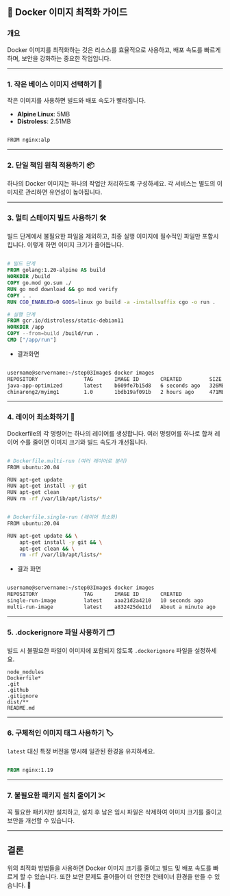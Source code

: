 ## 🐋 Docker 이미지 최적화 가이드

### 개요

Docker 이미지를 최적화하는 것은 리소스를 효율적으로 사용하고, 배포 속도를 빠르게 하며, 보안을 강화하는 중요한 작업입니다. 

---

### 1. **작은 베이스 이미지 선택하기** 🐧

작은 이미지를 사용하면 빌드와 배포 속도가 빨라집니다.

- **Alpine Linux**: 5MB
- **Distroless**: 2.51MB

``` bash

FROM nginx:alp
```

---

### 2. **단일 책임 원칙 적용하기** 📦

하나의 Docker 이미지는 하나의 작업만 처리하도록 구성하세요. 각 서비스는 별도의 이미지로 관리하면 유연성이 높아집니다.

---

### 3. **멀티 스테이지 빌드 사용하기** 🛠

빌드 단계에서 불필요한 파일을 제외하고, 최종 실행 이미지에 필수적인 파일만 포함시킵니다. 이렇게 하면 이미지 크기가 줄어듭니다.

``` Dockerfile

# 빌드 단계
FROM golang:1.20-alpine AS build
WORKDIR /build
COPY go.mod go.sum ./
RUN go mod download && go mod verify
COPY . .
RUN CGO_ENABLED=0 GOOS=linux go build -a -installsuffix cgo -o run .

# 실행 단계
FROM gcr.io/distroless/static-debian11
WORKDIR /app
COPY --from=build /build/run .
CMD ["/app/run"]

```
- 결과화면

```bash

username@servername:~/step03Image$ docker images
REPOSITORY               TAG       IMAGE ID       CREATED         SIZE
java-app-optimized       latest    b609fe7b15d8   6 seconds ago   326MB
chinarong2/myimg1        1.0       1bdb19af091b   2 hours ago     471MB

```

---

### 4. **레이어 최소화하기** 🎯

Dockerfile의 각 명령어는 하나의 레이어를 생성합니다. 여러 명령어를 하나로 합쳐 레이어 수를 줄이면 이미지 크기와 빌드 속도가 개선됩니다.

```bash

# Dockerfile.multi-run (여러 레이어로 분리)
FROM ubuntu:20.04

RUN apt-get update
RUN apt-get install -y git
RUN apt-get clean
RUN rm -rf /var/lib/apt/lists/*

```

```bash

# Dockerfile.single-run (레이어 최소화)
FROM ubuntu:20.04

RUN apt-get update && \
    apt-get install -y git && \
    apt-get clean && \
    rm -rf /var/lib/apt/lists/*

```
- 결과 화면 
```bash

username@servername:~/step03Image$ docker images
REPOSITORY               TAG       IMAGE ID       CREATED              SIZE
single-run-image         latest    aaa21d2a4210   10 seconds ago       175MB
multi-run-image          latest    a832425de11d   About a minute ago   229MB

```

---

### 5. **.dockerignore 파일 사용하기** 🗂

빌드 시 불필요한 파일이 이미지에 포함되지 않도록 `.dockerignore` 파일을 설정하세요.

```dockerignore
node_modules
Dockerfile*
.git
.github
.gitignore
dist/**
README.md

```

---

### 6. **구체적인 이미지 태그 사용하기** 🏷

`latest` 대신 특정 버전을 명시해 일관된 환경을 유지하세요.

```Dockerfile

FROM nginx:1.19

```

---

### 7. **불필요한 패키지 설치 줄이기** ✂

꼭 필요한 패키지만 설치하고, 설치 후 남은 임시 파일은 삭제하여 이미지 크기를 줄이고 보안을 개선할 수 있습니다.

---

## 결론

위의 최적화 방법들을 사용하면 Docker 이미지 크기를 줄이고 빌드 및 배포 속도를 빠르게 할 수 있습니다. 또한 보안 문제도 줄어들어 더 안전한 컨테이너 환경을 만들 수 있습니다. 🌟
